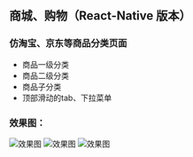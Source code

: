 ## 商城、购物（React-Native 版本）
### 仿淘宝、京东等商品分类页面
- 商品一级分类
- 商品二级分类
- 商品子分类
- 顶部滑动的tab、下拉菜单

### 效果图：
![效果图](https://github.com/pengzhenjin/react-native-mall/blob/master/screenshot/1.png)
![效果图](https://github.com/pengzhenjin/react-native-mall/blob/master/screenshot/2.png)
![效果图](https://github.com/pengzhenjin/react-native-mall/blob/master/screenshot/3.png)


